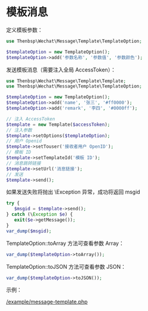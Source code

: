 # 模板消息

定义模板参数：

```php
use Thenbsp\Wechat\Message\Template\TemplateOption;

$templateOption = new TemplateOption();
$templateOption->add('参数名称', '参数值', '参数颜色');
```

发送模板消息（需要注入全局 AccessToken）：

```php
use Thenbsp\Wechat\Message\Template\Template;
use Thenbsp\Wechat\Message\Template\TemplateOption;

$templateOption = new TemplateOption();
$templateOption->add('name', '张三', '#ff0000');
$templateOption->add('remark', '李四', '#0000ff');

// 注入 AccessToken
$template = new Template($accessToken);
// 注入参数
$template->setOptions($templateOption);
// 用户 Openid
$template->setTouser('接收者用户 OpenID');
// 模板 ID
$template->setTemplateId('模板 ID');
// 消息跳转链接
$template->setUrl('消息链接');
// 发送
$template->send();
```

如果发送失败将抛出 \Exception 异常，成功将返回 msgid

```php
try {
   $msgid = $template->send(); 
} catch (\Exception $e) {
   exit($e->getMessage()); 
}
var_dump($msgid);
```

TemplateOption::toArray 方法可查看参数 Array：

```php
var_dump($templateOption->toArray());
```

TemplateOption::toJSON 方法可查看参数 JSON：

```php
var_dump($templateOption->toJSON());
```

示例：

[/example/message-template.php](/example/message-template.php)